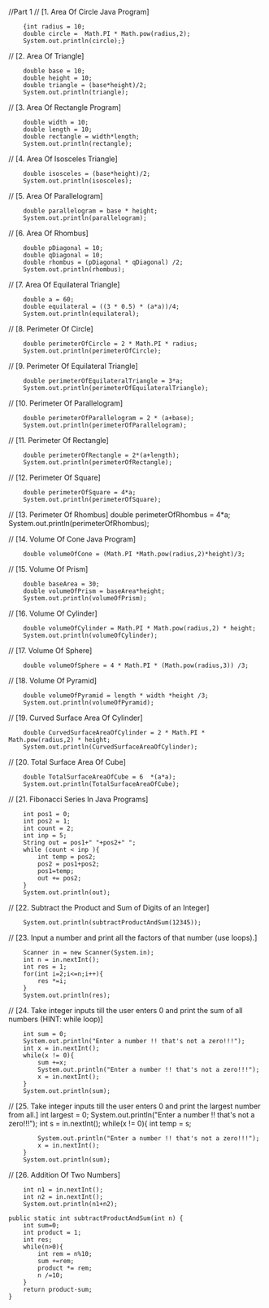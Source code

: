 //Part 1
//        [1. Area Of Circle Java Program]

        {int radius = 10;
        double circle =  Math.PI * Math.pow(radius,2);
        System.out.println(circle);}
//        [2. Area Of Triangle]

        double base = 10;
        double height = 10;
        double triangle = (base*height)/2;
        System.out.println(triangle);

//        [3. Area Of Rectangle Program]

        double width = 10;
        double length = 10;
        double rectangle = width*length;
        System.out.println(rectangle);

//        [4. Area Of Isosceles Triangle]

        double isosceles = (base*height)/2;
        System.out.println(isosceles);

//        [5. Area Of Parallelogram]

        double parallelogram = base * height;
        System.out.println(parallelogram);
        
//        [6. Area Of Rhombus]

        double pDiagonal = 10;
        double qDiagonal = 10;
        double rhombus = (pDiagonal * qDiagonal) /2;
        System.out.println(rhombus);
//        [7. Area Of Equilateral Triangle]

        double a = 60;
        double equilateral = ((3 * 0.5) * (a*a))/4;
        System.out.println(equilateral);
//        [8. Perimeter Of Circle]

        double perimeterOfCircle = 2 * Math.PI * radius;
        System.out.println(perimeterOfCircle);
//        [9. Perimeter Of Equilateral Triangle]

        double perimeterOfEquilateralTriangle = 3*a;
        System.out.println(perimeterOfEquilateralTriangle);

//        [10. Perimeter Of Parallelogram]

        double perimeterOfParallelogram = 2 * (a+base);
        System.out.println(perimeterOfParallelogram);

//        [11. Perimeter Of Rectangle]

        double perimeterOfRectangle = 2*(a+length);
        System.out.println(perimeterOfRectangle);

//        [12. Perimeter Of Square]

        double perimeterOfSquare = 4*a;
        System.out.println(perimeterOfSquare);

//        [13. Perimeter Of Rhombus]
        double perimeterOfRhombus = 4*a;
        System.out.println(perimeterOfRhombus);

//        [14. Volume Of Cone Java Program]

        double volumeOfCone = (Math.PI *Math.pow(radius,2)*height)/3;

//        [15. Volume Of Prism]

        double baseArea = 30;
        double volumeOfPrism = baseArea*height;
        System.out.println(volumeOfPrism);

//        [16. Volume Of Cylinder]

        double volumeOfCylinder = Math.PI * Math.pow(radius,2) * height;
        System.out.println(volumeOfCylinder);

//        [17. Volume Of Sphere]

        double volumeOfSphere = 4 * Math.PI * (Math.pow(radius,3)) /3;

//        [18. Volume Of Pyramid]

        double volumeOfPyramid = length * width *height /3;
        System.out.println(volumeOfPyramid);

//        [19. Curved Surface Area Of Cylinder]

        double CurvedSurfaceAreaOfCylinder = 2 * Math.PI * Math.pow(radius,2) * height;
        System.out.println(CurvedSurfaceAreaOfCylinder);

//        [20. Total Surface Area Of Cube]

        double TotalSurfaceAreaOfCube = 6  *(a*a);
        System.out.println(TotalSurfaceAreaOfCube);

//        [21. Fibonacci Series In Java Programs]

        int pos1 = 0;
        int pos2 = 1;
        int count = 2;
        int inp = 5;
        String out = pos1+" "+pos2+" ";
        while (count < inp ){
            int temp = pos2;
            pos2 = pos1+pos2;
            pos1=temp;
            out += pos2;
        }
        System.out.println(out);

//        [22. Subtract the Product and Sum of Digits of an Integer]

        System.out.println(subtractProductAndSum(12345));

//        [23. Input a number and print all the factors of that number (use loops).]

        Scanner in = new Scanner(System.in);
        int n = in.nextInt();
        int res = 1;
        for(int i=2;i<=n;i++){
            res *=i;
        }
        System.out.println(res);

//        [24. Take integer inputs till the user enters 0 and print the sum of all numbers (HINT: while loop)]

        int sum = 0;
        System.out.println("Enter a number !! that's not a zero!!!");
        int x = in.nextInt();
        while(x != 0){
            sum +=x;
            System.out.println("Enter a number !! that's not a zero!!!");
            x = in.nextInt();
        }
        System.out.println(sum);
//        [25. Take integer inputs till the user enters 0 and print the largest number from all.]
        int largest = 0;
        System.out.println("Enter a number !! that's not a zero!!!");
        int s = in.nextInt();
        while(x != 0){
            int temp = s;

            System.out.println("Enter a number !! that's not a zero!!!");
            x = in.nextInt();
        }
        System.out.println(sum);

//        [26. Addition Of Two Numbers]

        int n1 = in.nextInt();
        int n2 = in.nextInt();
        System.out.println(n1+n2);
    
    public static int subtractProductAndSum(int n) {
        int sum=0;
        int product = 1;
        int res;
        while(n>0){
            int rem = n%10;
            sum +=rem;
            product *= rem;
            n /=10;
        }
        return product-sum;
    }